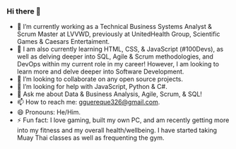 ### Hi there 👋

- 🔭 I’m currently working as a Technical Business Systems Analyst & Scrum Master at LVVWD, previously at UnitedHealth Group, Scientific Games & Caesars Entertaiment.
- 🌱 I am also currently learning HTML, CSS, & JavaScript (#100Devs), as well as delving deeper into SQL, Agile & Scrum methodologies, and DevOps within my current     role in my career! However, I am looking to learn more and delve deeper into Software Development.
- 👯 I’m looking to collaborate on any open source projects.
- 🤔 I’m looking for help with JavaScript, Python & C#.
- 💬 Ask me about Data & Business Analysis, Agile, Scrum, & SQL!
- 📫 How to reach me: gguereque326@gmail.com.
- 😄 Pronouns: He/Him.
- ⚡ Fun fact: I love gaming, built my own PC, and am recently getting more into my fitness and my overall health/wellbeing. I have started taking Muay Thai classes as well as frequenting the gym.

<!--
**GilGuereque/GilGuereque** is a ✨ _special_ ✨ repository because its `README.md` (this file) appears on your GitHub profile.

Here are some ideas to get you started:

- 🔭 I’m currently working as a Technical Business Analyst at UnitedHealth Group
- 🌱 I’m currently learning HTML, CSS, & JavaScript with 100Devs
- 👯 I’m looking to collaborate on any open source projects
- 🤔 I’m looking for help with JavaScript & Python
- 💬 Ask me about Data & Business Analysis!
- 📫 How to reach me: gguereque326@gmail.com
- 😄 Pronouns: He/Him
- ⚡ Fun fact: I love gaming, built my own PC, and am recently getting more into my fitness and overall wellbeing.
-->
